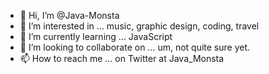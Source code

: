 - 👋 Hi, I’m @Java-Monsta
- 👀 I’m interested in ... music, graphic design, coding, travel
- 🌱 I’m currently learning ... JavaScript
- 💞️ I’m looking to collaborate on ... um, not quite sure yet. 
- 📫 How to reach me ... on Twitter at Java_Monsta

<!---
Java-Monsta/Java-Monsta is a ✨ special ✨ repository because its `README.md` (this file) appears on your GitHub profile.
You can click the Preview link to take a look at your changes.
--->
